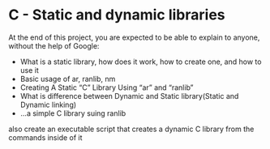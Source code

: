 <h1>C - Static and dynamic libraries</h1>
</break>

<p>At the end of this project, you are expected to be able to explain to anyone, without the help of Google:</p>

<ul>
<li>What is a static library, how does it work, how to create one, and how to use it</li>
<li>Basic usage of ar, ranlib, nm</li>
<li>Creating A Static “C” Library Using “ar” and “ranlib”</li>
<li>What is difference between Dynamic and Static library(Static and Dynamic linking)</li>
<li>...a simple C library suing ranlib</li>
</ul>

<p>also create an executable script that creates a dynamic C library from the commands inside of it</p>

